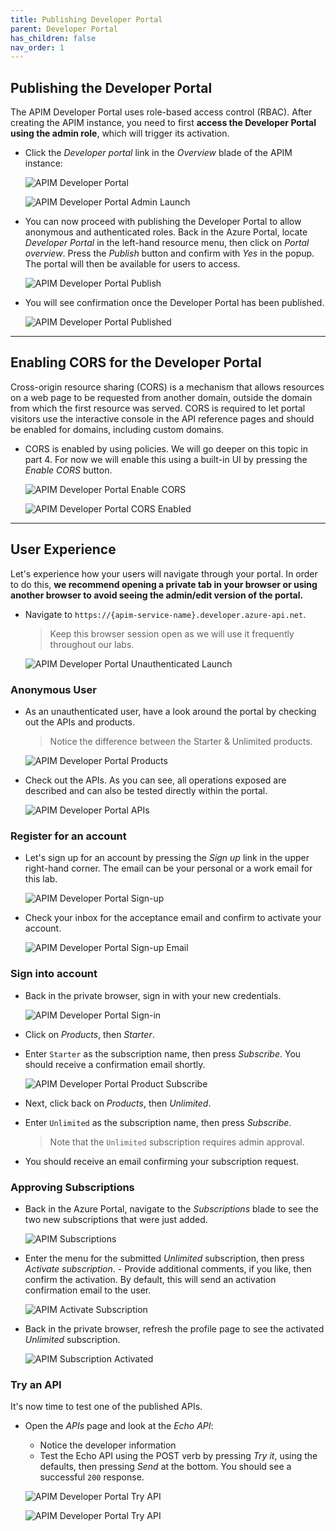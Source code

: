 ```yaml
---
title: Publishing Developer Portal
parent: Developer Portal
has_children: false
nav_order: 1
---
```



## Publishing the Developer Portal

The APIM Developer Portal uses role-based access control (RBAC). After creating the APIM instance, you need to first **access the Developer Portal using the admin role**, which will trigger its activation.

- Click the *Developer portal* link in the *Overview* blade of the APIM instance:

  ![APIM Developer Portal](../../assets/images/apim-developer-portal.png)

  ![APIM Developer Portal Admin Launch](../../assets/images/apim-developer-portal-admin-launch.png)

- You can now proceed with publishing the Developer Portal to allow anonymous and authenticated roles. Back in the Azure Portal, locate _Developer Portal_ in the left-hand resource menu, then click on *Portal overview*. Press the *Publish* button and confirm with *Yes* in the popup. The portal will then be available for users to access.

  ![APIM Developer Portal Publish](../../assets/images/apim-developer-portal-publish.png)

- You will see confirmation once the Developer Portal has been published.

  ![APIM Developer Portal Published](../../assets/images/apim-developer-portal-published.png)

---

## Enabling CORS for the Developer Portal

Cross-origin resource sharing (CORS) is a mechanism that allows resources on a web page to be requested from another domain, outside the domain from which the first resource was served. CORS is required to let portal visitors use the interactive console in the API reference pages and should be enabled for domains, including custom domains.

- CORS is enabled by using policies. We will go deeper on this topic in part 4. For now we will enable this using a built-in UI by pressing the *Enable CORS* button.

  ![APIM Developer Portal Enable CORS](../../assets/images/apim-developer-portal-CORS.png)

  ![APIM Developer Portal CORS Enabled](../../assets/images/apim-developer-portal-CORS-enabled.png)

---

## User Experience

Let's experience how your users will navigate through your portal. In order to do this, **we recommend opening a private tab in your browser or using another browser to avoid seeing the admin/edit version of the portal.** 

- Navigate to `https://{apim-service-name}.developer.azure-api.net`.

  > Keep this browser session open as we will use it frequently throughout our labs.

  ![APIM Developer Portal Unauthenticated Launch](../../assets/images/apim-developer-portal-unauthenticated-launch.png)

### Anonymous User

- As an unauthenticated user, have a look around the portal by checking out the APIs and products.

  > Notice the difference between the Starter & Unlimited products.

  ![APIM Developer Portal Products](../../assets/images/apim-developer-portal-products.png)

- Check out the APIs. As you can see, all operations exposed are described and can also be tested directly within the portal.

  ![APIM Developer Portal APIs](../../assets/images/apim-developer-portal-apis.png)

### Register for an account

- Let's sign up for an account by pressing the *Sign up* link in the upper right-hand corner. The email can be your personal or a work email for this lab. 

  ![APIM Developer Portal Sign-up](../../assets/images/apim-developer-portal-signup.png)

- Check your inbox for the acceptance email and confirm to activate your account.

  ![APIM Developer Portal Sign-up Email](../../assets/images/apim-developer-portal-signup-email.png)

### Sign into account

- Back in the private browser, sign in with your new credentials.

  ![APIM Developer Portal Sign-in](../../assets/images/apim-developer-portal-sign-in.png)

- Click on *Products*, then *Starter*.
- Enter `Starter` as the subscription name, then press *Subscribe*. You should receive a confirmation email shortly.

  ![APIM Developer Portal Product Subscribe](../../assets/images/apim-developer-portal-product-subscribe.png)

- Next, click back on *Products*, then *Unlimited*.
- Enter `Unlimited` as the subscription name, then press *Subscribe*.
  > Note that the `Unlimited` subscription requires admin approval.
- You should receive an email confirming your subscription request.

### Approving Subscriptions

- Back in the Azure Portal, navigate to the *Subscriptions* blade to see the two new subscriptions that were just added.

  ![APIM Subscriptions](../../assets/images/apim-subscriptions.png)

- Enter the menu for the submitted *Unlimited* subscription, then press *Activate subscription*. - Provide additional comments, if you like, then confirm the activation. By default, this will send an activation confirmation email to the user.

  ![APIM Activate Subscription](../../assets/images/apim-activate-subscription.png)

- Back in the private browser, refresh the profile page to see the activated *Unlimited* subscription.

  ![APIM Subscription Activated](../../assets/images/apim-subscriptions-activated.png)

### Try an API

It's now time to test one of the published APIs. 

- Open the *APIs* page and look at the *Echo API*:
  - Notice the developer information
  - Test the Echo API using the POST verb by pressing *Try it*, using the defaults, then pressing *Send* at the bottom. You should see a successful `200` response.

  ![APIM Developer Portal Try API](../../assets/images/apim-developer-portal-try-api-1.png)

  ![APIM Developer Portal Try API](../../assets/images/apim-developer-portal-try-api-2.png)